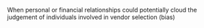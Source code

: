 When personal or financial relationships could potentially cloud the judgement of individuals involved in vendor selection (bias)